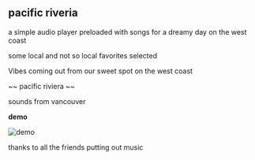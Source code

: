 ## pacific riveria ## 

a simple audio player preloaded with songs for a dreamy day on the west coast 

some local and not so local favorites selected

Vibes coming out from our sweet spot on the west coast 

~~ pacific riviera ~~ 

sounds from vancouver



**demo**

![demo](https://github.com/annieng/pacific-riviera/blob/master/frontend/public/pacific-riviera.gif)



thanks to all the friends putting out music
